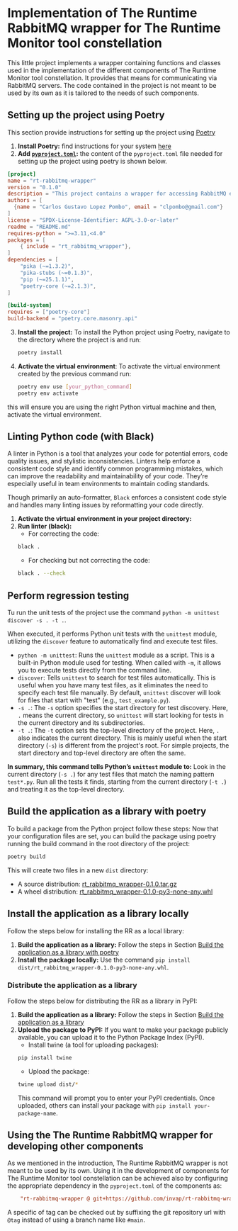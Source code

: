 # Implementation of The Runtime RabbitMQ wrapper for The Runtime Monitor tool constellation

This little project implements a wrapper containing functions and classes used in the implementation of the different components of The Runtime Monitor tool constellation. It provides that means for communicating via RabbitMQ servers. The code contained in the project is not meant to be used by its own as it is tailored to the needs of such components.


## Setting up the project using Poetry
This section provide instructions for setting up the project using [Poetry](https://python-poetry.org)
1. **Install Poetry:** find instructions for your system [here](https://python-poetry.org) 
2. **Add [`pyproject.toml`](https://github.com/invap/rt-rabbitmqwrapper/blob/main/pyproject.toml):** the content of the `pyproject.toml` file needed for setting up the project using poetry is shown below.
```toml
[project]
name = "rt-rabbitmq-wrapper"
version = "0.1.0"
description = "This project contains a wrapper for accessing RabbitMQ exchange from The Runtime Monitor constellation of tools."
authors = [
  {name = "Carlos Gustavo Lopez Pombo", email = "clpombo@gmail.com"}
]
license = "SPDX-License-Identifier: AGPL-3.0-or-later"
readme = "README.md"
requires-python = ">=3.11,<4.0"
packages = [
    { include = "rt_rabbitmq_wrapper"},
]
dependencies = [
    "pika (~=1.3.2)",
    "pika-stubs (~=0.1.3)",
    "pip (~=25.1.1)",
    "poetry-core (~=2.1.3)",
]

[build-system]
requires = ["poetry-core"]
build-backend = "poetry.core.masonry.api"
```
3. **Install the project:** To install the Python project using Poetry, navigate to the directory where the project is and run:
   ```bash	
   poetry install
   ```
4. **Activate the virtual environment**: To activate the virtual environment created by the previous command run:
   ```bash
   poetry env use [your_python_command]
   poetry env activate
   ```
this will ensure you are using the right Python virtual machine and then, activate the virtual environment.


## Linting Python code (with Black)
A linter in Python is a tool that analyzes your code for potential errors, code quality issues, and stylistic inconsistencies. Linters help enforce a consistent code style and identify common programming mistakes, which can improve the readability and maintainability of your code. They’re especially useful in team environments to maintain coding standards.

Though primarily an auto-formatter, `Black` enforces a consistent code style and handles many linting issues by reformatting your code directly.

1. **Activate the virtual environment in your project directory:**
2. **Run linter (black):**
	- For correcting the code:
	```bash
	black .
	```
	- For checking but not correcting the code:
	```bash
	black . --check
	```

## Perform regression testing
Tu run the unit tests of the project use the command `python -m unittest discover -s . -t .`.

When executed, it performs Python unit tests with the `unittest` module, utilizing the `discover` feature to automatically find and execute test files.
- `python -m unittest`:
Runs the `unittest` module as a script. This is a built-in Python module used for testing. When called with `-m`, it allows you to execute tests directly from the command line.
- `discover`:
Tells `unittest` to search for test files automatically. This is useful when you have many test files, as it eliminates the need to specify each test file manually. By default, `unittest` discover will look for files that start with "test" (e.g., `test_example.py`).
- `-s .`:
The `-s` option specifies the start directory for test discovery.
Here, `.` means the current directory, so `unittest` will start looking for tests in the current directory and its subdirectories.
- `-t .`:
The `-t` option sets the top-level directory of the project.
Here, `.` also indicates the current directory. This is mainly useful when the start directory (`-s`) is different from the project's root. For simple projects, the start directory and top-level directory are often the same.

**In summary, this command tells Python’s `unittest` module to:**
Look in the current directory (`-s .`) for any test files that match the naming pattern `test*.py`.
Run all the tests it finds, starting from the current directory (`-t .`) and treating it as the top-level directory.


## Build the application as a library with poetry
To build a package from the Python project follow these steps:
Now that your configuration files are set, you can build the package using poetry running the build command in the root directory of the project:
```bash
poetry build
```
This will create two files in a new `dist` directory:
- A source distribution: [rt_rabbitmq_wrapper-0.1.0.tar.gz](https://github.com/invap/rt-rabbitmq-wrapper/blob/main/dist/rt_rabbitmq_wrapper-0.1.0.tar.gz)
- A wheel distribution: [rt_rabbitmq_wrapper-0.1.0-py3-none-any.whl](https://github.com/invap/rt-rabbitmq-wrapper/blob/main/dist/rt_rabbitmq_wrapper-0.1.0-py3-none-any.whl)


## Install the application as a library locally
Follow the steps below for installing the RR as a local library:
1. **Build the application as a library:**
Follow the steps in Section [Build the application as a library with poetry](#build-the-application-as-a-library-with-poetry)
2. **Install the package locally:** 
Use the command `pip install dist/rt_rabbitmq_wrapper-0.1.0-py3-none-any.whl`.


### Distribute the application as a library
Follow the steps below for distributing the RR as a library in PyPI:
1. **Build the application as a library:**
Follow the steps in Section [Build the application as a library](#build-the-application-as-a-library)
2. **Upload the package to PyPI:**
If you want to make your package publicly available, you can upload it to the Python Package Index (PyPI).
	- Install twine (a tool for uploading packages):
	```bash
	pip install twine
	```
	- Upload the package:
	```bash
	twine upload dist/*
	```
	This command will prompt you to enter your PyPI credentials. Once uploaded, others can install your package with `pip install your-package-name`.


## Using the The Runtime RabbitMQ wrapper for developing other components
As we mentioned in the introduction, The Runtime RabbitMQ wrapper is not meant to be used by its own. Using it in the development of components for The Runtime Monitor tool constellation can be achieved also by configuring the appropriate dependency in the `pyproject.toml` of the components as:
```toml
    "rt-rabbitmq-wrapper @ git+https://github.com/invap/rt-rabbitmq-wrapper.git#main"
```
A specific of tag can be checked out by suffixing the git repository url with `@tag` instead of using a branch name like `#main`.

